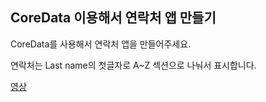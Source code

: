 ## CoreData 이용해서 연락처 앱 만들기

CoreData를 사용해서 연락처 앱을 만들어주세요.

연락처는 Last name의 첫글자로 A~Z 섹션으로 나눠서 표시합니다.

[영상](https://github.com/spb829/BoostCamp_iOS/blob/master/week5/TeamActivity/Contacts.mov)